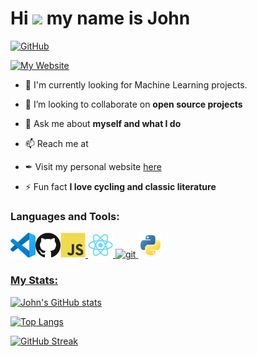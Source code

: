 <h1 align="Left">Hi <img src="https://media.giphy.com/media/hvRJCLFzcasrR4ia7z/giphy.gif" width="30px"> my name is John</h1>

<!-- [![twitter](https://img.shields.io/badge/Twitter-1DA1F2?style=for-the-badge&logo=twitter&logoColor=white)](https://twitter.com/johntrecker) -->
<!-- [![LinkedIn](https://img.shields.io/badge/LinkedIn-0077B5?style=for-the-badge&logo=linkedin&logoColor=white)](https://www.linkedin.com/in/johntrecker/) -->
[![GitHub](https://img.shields.io/badge/GitHub-100000?style=for-the-badge&logo=github&logoColor=white)](https://github.com/johntrecker)
<!-- [![Kaggle](https://img.shields.io/badge/Kaggle-20BEFF?style=for-the-badge&logo=Kaggle&logoColor=white)](https://www.kaggle.com/edemgold) -->
[![My Website](https://img.shields.io/website?label=My-Webiste&style=for-the-badge&url=https%3A%2F%2Fcodestackr.com)](https://johntrecker.com)

- 🔭 I'm currently looking for Machine Learning projects.

<!-- - 🌱 I’m currently learning **NLP** -->

- 👯 I’m looking to collaborate on **open source projects**

- 💬 Ask me about **myself and what I do**

<!-- - 📖 check out my blog [here](https://goldedem.hashnode.dev/) -->

- 📫 Reach me at
- ✒ Visit my personal website [here](https://johntrecker.com/)

- ⚡ Fun fact **I love cycling and classic literature**

<h3 align="left">Languages and Tools:</h3>
<p align="left">
  <a href="https://www.javascript.org" target="_blank"> <img src="https://raw.githubusercontent.com/devicons/devicon/master/icons/javascript/javascript-original.svg" alt="javascript" width="40" height="40"/> 
  <a href="https://www.react.org" target="_blank"> <img src="https://raw.githubusercontent.com/devicons/devicon/master/icons/react/react-original.svg" alt="react" width="40" height="40"/> 
  <a href="https://git-scm.com/" target="_blank">
    <img src="https://www.vectorlogo.zone/logos/git-scm/git-scm-icon.svg" alt="git" width="40" height="40"/>
  </a>
  <a href="https://www.python.org" target="_blank"> <img src="https://raw.githubusercontent.com/devicons/devicon/master/icons/python/python-original.svg" alt="python" width="40" height="40"/> 
  <img align="left" alt="Visual Studio Code" width="40" height = "40" src="https://raw.githubusercontent.com/github/explore/80688e429a7d4ef2fca1e82350fe8e3517d3494d/topics/visual-studio-code/visual-studio-code.png" />
  <img align="left" alt="GitHub" width="40" height="40" src="https://raw.githubusercontent.com/github/explore/78df643247d429f6cc873026c0622819ad797942/topics/github/github.png" />
</p>

<h3 align="left">My Stats:</h3>

![John's GitHub stats](https://github-readme-stats.vercel.app/api?username=JohnTrecker&show_icons=true&theme=tokyonight&count_private=true)

[![Top Langs](https://github-readme-stats.vercel.app/api/top-langs/?username=JohnTrecker&layout=compact&text_color=00FFD2&icon_color=007bff&bg_color=171c28)
](https://github.com/JohnTrecker/github-readme-stats)


[![GitHub Streak](http://github-readme-streak-stats.herokuapp.com?user=JohnTrecker&theme=tokyonight)](https://git.io/streak-stats)
